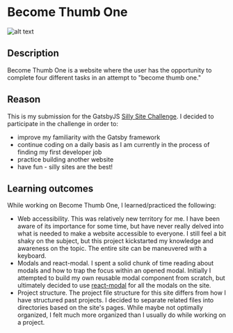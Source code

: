 # Become Thumb One

![alt text](https://i.ibb.co/44RqKcK/become-thumb-one.png)
## Description
Become Thumb One is a website where the user has the opportunity to complete four different tasks in an attempt to "become thumb one."

## Reason
This is my submission for the GatsbyJS [Silly Site Challenge](https://www.gatsbyjs.com/silly-site-challenge/). I decided to participate in the challenge in order to:
- improve my familiarity with the Gatsby framework
- continue coding on a daily basis as I am currently in the process of finding my first developer job
- practice building another website
- have fun - silly sites are the best!

## Learning outcomes
While working on Become Thumb One, I learned/practiced the following:
- Web accessibility. This was relatively new territory for me. I have been aware of its importance for some time, but have never really delved into what is needed to make a website accessible to everyone. I still feel a bit shaky on the subject, but this project kickstarted my knowledge and awareness on the topic. The entire site can be maneuvered with a keyboard.
- Modals and react-modal. I spent a solid chunk of time reading about modals and how to trap the focus within an opened modal. Initially I attempted to build my own reusable modal component from scratch, but ultimately decided to use [react-modal](https://github.com/reactjs/react-modal) for all the modals on the site.
- Project structure. The project file structure for this site differs from how I have structured past projects. I decided to separate related files into directories based on the site's pages. While maybe not optimally organized, I felt much more organized than I usually do while working on a project.
